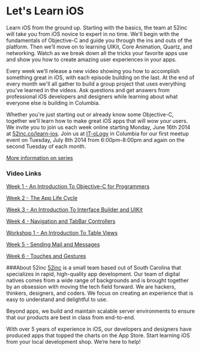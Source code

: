 Let's Learn iOS
=========

Learn iOS from the ground up. Starting with the basics, the team at 52inc will take you from iOS novice to expert in no time. We'll begin with the fundamentals of Objective-C and guide you through the ins and outs of the platform. Then we’ll move on to learning UIKit, Core Animation, Quartz, and networking. Watch as we break down all the tricks your favorite apps use and show you how to create amazing user experiences in your apps.

Every week we’ll release a new video showing you how to accomplish something great in iOS, with each episode building on the last. At the end of every month we'll all gather to build a group project that uses everything you’ve learned in the videos. Ask questions and get answers from professional iOS developers and designers while learning about what everyone else is building in Columbia.

Whether you're just starting out or already know some Objective-C, together we’ll learn how to make great iOS apps that will wow your users. We invite you to join us each week online starting Monday, June 16th 2014 at [52inc.co/learn-ios](http://52inc.co/learn-ios). Join us at [IT-oLogy](http://it-ology.org) in Columbia for our first meetup event on Tuesday, July 8th 2014 from 6:00pm-8:00pm and again on the second Tuesday of each month.

[More information on series](http://52inc.co/learn-ios)

### Video Links
[Week 1 - An Introduction To Objective-C for Programmers](http://www.52inc.co/ios-videos/2014/6/17/week-1-an-into-to-objective-c)

[Week 2 - The App Life Cycle](http://www.52inc.co/ios-videos/2014/6/22/week-2-the-app-life-cycle)

[Week 3 - An Introduction To Interface Builder and UIKit](http://www.52inc.co/ios-videos/2014/7/2/week-3-an-introduction-to-interface-builder-and-uikit)

[Week 4 - Navigation and TabBar Controllers](https://chris-thibault.squarespace.com/ios-videos/2014/7/25/week-4-navigation-and-tabbar-controllers)

[Workshop 1 - An Introduction To Table Views](https://52inc.co/ios-videos/2014/7/8/workshop-1)

[Week 5 - Sending Mail and Messages](https://chris-thibault.squarespace.com/ios-videos/2014/7/25/week-5-sending-mail-and-messages)

[Week 6 - Touches and Gestures](https://www.52inc.co/ios-videos/2014/7/30/week-6-touches-and-gestures)


###About 52inc
[52inc](http://52inc.co) is a small team based out of South Carolina that specializes in rapid, high-quality app development. Our team of digital natives comes from a wide range of backgrounds and is brought together by an obsession with moving the tech field forward. We are hackers, thinkers, designers, and coders. We focus on creating an experience that is easy to understand and delightful to use.

Beyond apps, we build and maintain scalable server environments to ensure that our products are best in class from end-to-end. 

With over 5 years of experience in iOS, our developers and designers have produced apps that topped the charts on the App Store. Start learning iOS from your local development shop. We’re here to help!
